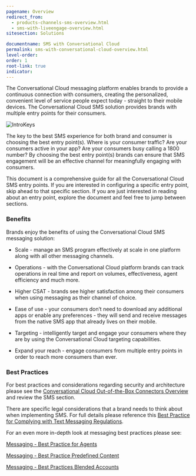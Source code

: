 ```yaml
---
pagename: Overview
redirect_from:
  - products-channels-sms-overview.html
  - sms-with-liveengage-overview.html
sitesection: Solutions

documentname: SMS with Conversational Cloud
permalink: sms-with-conversational-cloud-overview.html
level-order:
order: 1
root-link: true
indicator:
---
```

The Conversational Cloud messaging platform enables brands to provide a continuous connection with consumers, creating the personalized, convenient level of service people expect today - straight to their mobile devices. The Conversational Cloud SMS solution provides brands with multiple entry points for their consumers.

![IntroKeys](img/introductionkeys.png)

The key to the best SMS experience for both brand and consumer is choosing the best entry point(s). Where is your consumer traffic? Are your consumers active in your app? Are your consumers busy calling a 1800 number? By choosing the best entry point(s) brands can ensure that SMS engagement will be an effective channel for meaningfully engaging with consumers.

This document is a comprehensive guide for all the Conversational Cloud SMS entry points. If you are interested in configuring a specific entry point, skip ahead to that specific section. If you are just interested in reading about an entry point, explore the document and feel free to jump between sections.

### Benefits

Brands enjoy the benefits of using the Conversational Cloud SMS messaging solution:

* Scale - manage an SMS program effectively at scale in one platform along with all other messaging channels.

* Operations - with the Conversational Cloud platform brands can track operations in real time and report on volumes, effectiveness, agent efficiency and much more.

* Higher CSAT - brands see higher satisfaction among their consumers when using messaging as their channel of choice.

* Ease of use - your consumers don’t need to download any additional apps or enable any preferences - they will send and receive messages from the native SMS app that already lives on their mobile.

* Targeting - intelligently target and engage your consumers where they are by using the Conversational Cloud targeting capabilities.

* Expand your reach - engage consumers from multiple entry points in order to reach more consumers than ever.

### Best Practices

For best practices and considerations regarding security and architecture please see the [Conversational Cloud Out-of-the-Box Connectors Overview](https://s3-eu-west-1.amazonaws.com/ce-sr/CA/Messaging/Out+of+the+box+connectors+overview.pdf) and review the SMS section.

There are specific legal considerations that a brand needs to think about when implementing SMS. For full details please reference this [Best Practice for Complying with Text Messaging Regulations](http://s3-eu-west-1.amazonaws.com/ce-sr/CA/Messaging/Best+Practices+for+Complying+with+Text+Messaging+Regulations.pdf).

For an even more in-depth look at messaging best practices please see:

[Messaging - Best Practice for Agents](https://s3-eu-west-1.amazonaws.com/ce-sr/CA/Messaging/Messaging+Best+Practice+for+Agents.pdf)

[Messaging - Best Practice Predefined Content](https://s3-eu-west-1.amazonaws.com/ce-sr/CA/Messaging/Messaging+Best+Practice+Predefined+content.pdf)

[Messaging - Best Practices Blended Accounts](https://docs.google.com/document/d/1L3xuUPw5Zz3bZNX-ymTRZTNsLwKEcWA6ZrdCusKXVHY/edit)

